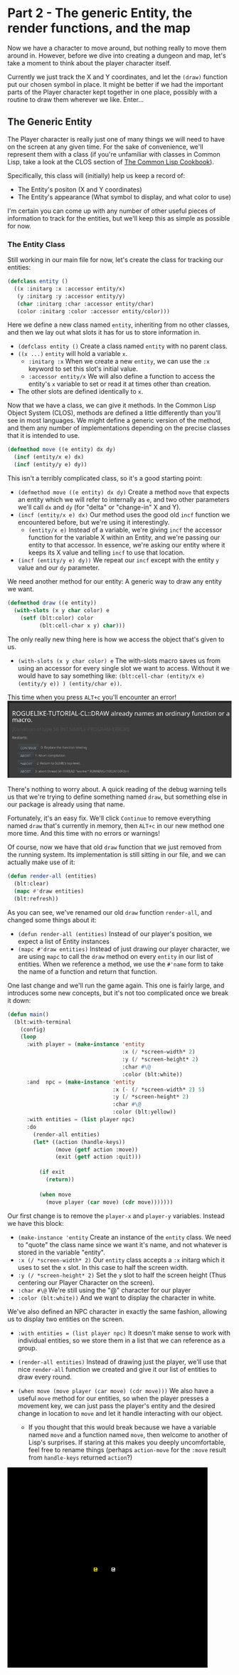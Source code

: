 # Part 2 - The generic Entity, the render functions, and the map

Now we have a character to move around, but nothing really to move them around in.  However, before we dive into creating a dungeon and map, let's take a moment to think about the player character itself.

Currently we just track the X and Y coordinates, and let the `(draw)` function put our chosen symbol in place. It might be better if we had the important parts of the Player character kept together in one place, possibly with a routine to draw them wherever we like. Enter...

## The Generic Entity
The Player character is really just one of many things we will need to have on the screen at any given time.  For the sake of convenience, we'll represent them with a class (if you're unfamiliar with classes in Common Lisp, take a look at the CLOS section of [The Common Lisp Cookbook](https://lispcookbook.github.io/cl-cookbook/clos.html)).  

Specifically, this class will (initially) help us keep a record of:  
* The Entity's positon (X and Y coordinates)
* The Entity's appearance (What symbol to display, and what color to use)

I'm certain you can come up with any number of other useful pieces of information to track for the entities, but we'll keep this as simple as possible for now.

### The Entity Class
Still working in our main file for now, let's create the class for tracking our entities:
```lisp
(defclass entity ()
  ((x :initarg :x :accessor entity/x)
   (y :initarg :y :accessor entity/y)
   (char :initarg :char :accessor entity/char)
   (color :initarg :color :accessor entity/color)))
```
Here we define a new class named `entity`, inheriting from no other classes, and then we lay out what slots it has for us to store information in.
* `(defclass entity ()` Create a class named `entity` with no parent class.
* `((x ...)` `entity` will hold a variable `x`.  
  * `:initarg :x` When we create a new `entity`, we can use the `:x` keyword to set this slot's initial value.
  * `:accessor entity/x` We will also define a function to access the entity's `x` variable to set or read it at times other than creation.   
* The other slots are defined identically to `x`.

Now that we have a class, we can give it methods.  In the Common Lisp Object System (CLOS), methods are defined a little differently than you'll see in most languages.  We might define a generic version of the method, and them any number of implementations depending on the precise classes that it is intended to use.

```lisp
(defmethod move ((e entity) dx dy)
  (incf (entity/x e) dx)
  (incf (entity/y e) dy))
```

This isn't a terribly complicated class, so it's a good starting point:
* `(defmethod move ((e entity) dx dy)` Create a method `move` that expects an entity which we will refer to internally as `e`, and two other parameters we'll call `dx` and `dy` (for "delta" or "change-in" X and Y).
* `(incf (entity/x e) dx)` Our method uses the good old `incf` function we encountered before, but we're using it interestingly.
  * `(entity/x e)` Instead of a variable, we're giving `incf` the accessor function for the variable X within an Entity, and we're passing our entity to that accessor.  In essence, we're asking our entity where it keeps its X value and telling `incf` to use that location.
* `(incf (entity/y e) dy))`  We repeat our `incf` except with the entity `y` value and our `dy` parameter.

We need another method for our entity:  A generic way to draw any entity we want.
```lisp
(defmethod draw ((e entity))
  (with-slots (x y char color) e
    (setf (blt:color) color
          (blt:cell-char x y) char)))
```
The  only really new thing here is how we access the object that's given to us.
* `(with-slots (x y char color) e` The with-slots macro saves us from using an accessor for every single slot we want to access.   Without it we would have to say something like: `(blt:cell-char (entity/x e) (entity/y e)) ) (entity/char e))`.


This time when you press `ALT+c` you'll encounter an error!
![The Debug Screen](../screenshots/part-2-1-Debug.png?raw=true "The SLIME/SLIMA debug interface")

There's nothing to worry about.  A quick reading of the debug warning tells us that we're trying to define something named `draw`, but something else in our package is already using that name.

Fortunately, it's an easy fix.  We'll click `Continue` to remove everything named `draw` that's currently in memory, then `ALT+c` in our new method one more time.  And this time with no errors or warnings!

Of course, now we have that old `draw` function that we just removed from the running system.  Its implementation is still sitting in our file, and we can actually make use of it:
```lisp
(defun render-all (entities)
  (blt:clear)
  (mapc #'draw entities)
  (blt:refresh))
```

As you can see, we've renamed our old `draw` function `render-all`, and changed some things about it:
* `(defun render-all (entities)`  Instead of our player's position, we expect a list of Entity instances
* `(mapc #'draw entities)` Instead of just drawing our player character, we are using `mapc` to call the `draw` method on every `entity` in our list of entities.  When we reference a method, we use the `#'name` form to take the name of a function and return that function.


One last change and we'll run the game again.  This one is fairly large, and introduces some new concepts, but it's not too complicated once we break it down:
```lisp
(defun main()
  (blt:with-terminal
    (config)
    (loop
      :with player = (make-instance 'entity
                                    :x (/ *screen-width* 2)
                                    :y (/ *screen-height* 2)
                                    :char #\@
                                    :color (blt:white))
      :and  npc = (make-instance 'entity
                                 :x (- (/ *screen-width* 2) 5)
                                 :y (/ *screen-height* 2)
                                 :char #\@
                                 :color (blt:yellow))
      :with entities = (list player npc)
      :do
        (render-all entities)
        (let* ((action (handle-keys))
               (move (getf action :move))
               (exit (getf action :quit)))

          (if exit
            (return))

          (when move
            (move player (car move) (cdr move)))))))
```
Our first change is to remove the `player-x` and `player-y` variables.  Instead we have this block:

* `(make-instance 'entity` Create an instance of the `entity` class.  We need to "quote" the class name since we want it's name, and not whatever is stored in the variable "entity".
* `:x (/ *screen-width* 2)` Our `entity` class accepts a `:x` initarg which it uses to set the `x` slot.  In this case to half the screen width.
* `:y (/ *screen-height* 2)` Set the `y` slot to half the screen height (Thus centering our Player Character on the screen).
* `:char #\@` We're still using the "@" character for our player
* `:color (blt:white))` And we want to display the character in white.


We've also defined an NPC character in exactly the same fashion, allowing us to display two entities on the screen.

* `:with entities = (list player npc)` It doesn't make sense to work with individual entities, so we store them in a list that we can reference as a group.

* `(render-all entities)` Instead of drawing just the player, we'll use that nice `render-all` function we created and give it our list of entities to draw every round.

* `(when move (move player (car move) (cdr move)))` We also have a useful `move` method for our entities, so when the player presses a movement key, we can just pass the player's entity and the desired change in location to `move` and let it handle interacting with our object.
  * If you thought that this would break because we have a variable named `move` and a function named `move`, then welcome to another of Lisp's surprises.  If staring at this makes you deeply uncomfortable, feel free to rename things (perhaps `action-move` for the `:move` result from `handle-keys` returned `action`?)

![Dynamic Drawing!](../screenshots/part-2-4-two-entities.gif?raw=true "Achievement Unlocked: Drawing an arbitrary number of entities.")
